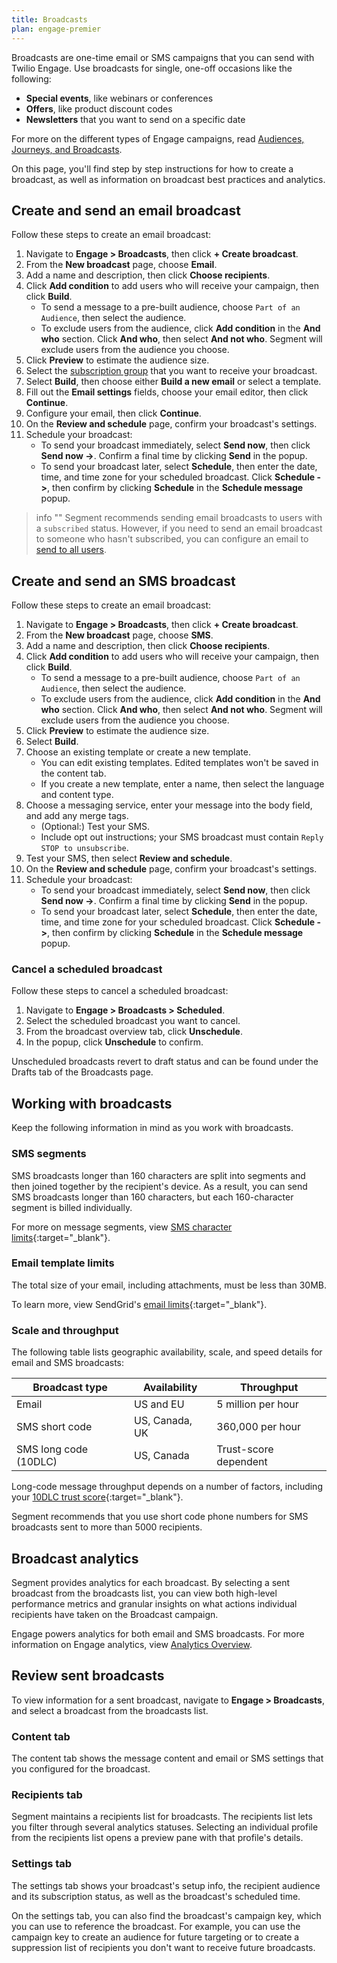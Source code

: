 ```yaml
---
title: Broadcasts
plan: engage-premier
---
```


Broadcasts are one-time email or SMS campaigns that you can send with Twilio Engage. Use broadcasts for single, one-off occasions like the following:

- **Special events**, like webinars or conferences
- **Offers**, like product discount codes
- **Newsletters** that you want to send on a specific date

For more on the different types of Engage campaigns, read [Audiences, Journeys, and Broadcasts](/docs/guides/audiences-and-journeys/).

On this page, you'll find step by step instructions for how to create a broadcast, as well as information on broadcast best practices and analytics.

## Create and send an email broadcast

Follow these steps to create an email broadcast:

1. Navigate to **Engage > Broadcasts**, then click **+ Create broadcast**. 
2. From the **New broadcast** page, choose **Email**.
3. Add a name and description, then click **Choose recipients**.
4. Click **Add condition** to add users who will receive your campaign, then click **Build**.
    - To send a message to a pre-built audience, choose `Part of an Audience`, then select the audience.
    - To exclude users from the audience, click **Add condition** in the **And who** section. Click **And who**, then select **And not who**. Segment will exclude users from the audience you choose.
5. Click **Preview** to estimate the audience size.
6. Select the [subscription group](/docs/engage/user-subscriptions/subscription-groups/) that you want to receive your broadcast.
7. Select **Build**, then choose either **Build a new email** or select a template.
8. Fill out the **Email settings** fields, choose your email editor, then click **Continue**.
9. Configure your email, then click **Continue**.
10. On the **Review and schedule** page, confirm your broadcast's settings.
11. Schedule your broadcast:
    - To send your broadcast immediately, select **Send now**, then click **Send now ->**. Confirm a final time by clicking **Send** in the popup.
    - To send your broadcast later, select **Schedule**, then enter the date, time, and time zone for your scheduled broadcast. Click **Schedule ->**, then confirm by clicking **Schedule** in the **Schedule message** popup.

> info ""
> Segment recommends sending email broadcasts to users with a `subscribed` status. However, if you need to send an email broadcast to someone who hasn't subscribed, you can configure an email to [send to all users](/docs/engage/campaigns/email-campaigns/#send-an-email-to-all-users/).

## Create and send an SMS broadcast

Follow these steps to create an email broadcast:

1. Navigate to **Engage > Broadcasts**, then click **+ Create broadcast**. 
2. From the **New broadcast** page, choose **SMS**.
3. Add a name and description, then click **Choose recipients**.
4. Click **Add condition** to add users who will receive your campaign, then click **Build**.
    - To send a message to a pre-built audience, choose `Part of an Audience`, then select the audience.
    - To exclude users from the audience, click **Add condition** in the **And who** section. Click **And who**, then select **And not who**. Segment will exclude users from the audience you choose.
5. Click **Preview** to estimate the audience size.
6. Select **Build**.
7. Choose an existing template or create a new template.
    - You can edit existing templates. Edited templates won't be saved in the content tab.
    - If you create a new template, enter a name, then select the language and content type.
8. Choose a messaging service, enter your message into the body field, and add any merge tags. 
    - (Optional:) Test your SMS.
    - Include opt out instructions; your SMS broadcast must contain `Reply STOP to unsubscribe`.
9. Test your SMS, then select **Review and schedule**.
8. On the **Review and schedule** page, confirm your broadcast's settings.
9. Schedule your broadcast:
    - To send your broadcast immediately, select **Send now**, then click **Send now ->**. Confirm a final time by clicking **Send** in the popup.
    - To send your broadcast later, select **Schedule**, then enter the date, time, and time zone for your scheduled broadcast. Click **Schedule ->**, then confirm by clicking **Schedule** in the **Schedule message** popup.

### Cancel a scheduled broadcast

Follow these steps to cancel a scheduled broadcast:

1. Navigate to **Engage > Broadcasts > Scheduled**. 
2. Select the scheduled broadcast you want to cancel.
3. From the broadcast overview tab, click **Unschedule**.
4. In the popup, click **Unschedule** to confirm.

Unscheduled broadcasts revert to draft status and can be found under the Drafts tab of the Broadcasts page.
 
## Working with broadcasts

Keep the following information in mind as you work with broadcasts.

### SMS segments

SMS broadcasts longer than 160 characters are split into segments and then joined together by the recipient's device. As a result, you can send SMS broadcasts longer than 160 characters, but each 160-character segment is billed individually. 

For more on message segments, view [SMS character limits](https://www.twilio.com/docs/glossary/what-sms-character-limit){:target="_blank"}.

### Email template limits

The total size of your email, including attachments, must be less than 30MB.

To learn more, view SendGrid's [email limits](https://docs.sendgrid.com/api-reference/mail-send/limitations#:~:text=The%20total%20size%20of%20your,must%20no%20more%20than%201000.){:target="_blank"}.

### Scale and throughput

The following table lists geographic availability, scale, and speed details for email and SMS broadcasts:

| Broadcast type        | Availability   | Throughput            |
| --------------------- | -------------- | --------------------- |
| Email                 | US and EU      | 5 million per hour    |
| SMS short code        | US, Canada, UK | 360,000 per hour      |
| SMS long code (10DLC) | US, Canada     | Trust-score dependent |


Long-code message throughput depends on a number of factors, including your [10DLC trust score](https://support.twilio.com/hc/en-us/articles/1260803225669-Message-throughput-MPS-and-Trust-Scores-for-A2P-10DLC-in-the-US){:target="_blank"}. 

Segment recommends that you use short code phone numbers for SMS broadcasts sent to more than 5000 recipients.

## Broadcast analytics

Segment provides analytics for each broadcast. By selecting a sent broadcast from the broadcasts list, you can view both high-level performance metrics and granular insights on what actions individual recipients have taken on the Broadcast campaign.

Engage powers analytics for both email and SMS broadcasts. For more information on Engage analytics, view [Analytics Overview](/docs/engage/analytics/).

## Review sent broadcasts 

To view information for a sent broadcast, navigate to **Engage > Broadcasts**, and select a broadcast from the broadcasts list.

### Content tab

The content tab shows the message content and email or SMS settings that you configured for the broadcast.

### Recipients tab

Segment maintains a recipients list for broadcasts. The recipients list lets you filter through several analytics statuses. Selecting an individual profile from the recipients list opens a preview pane with that profile's details.

### Settings tab

The settings tab shows your broadcast's setup info, the recipient audience and its subscription status, as well as the broadcast's scheduled time.

On the settings tab, you can also find the broadcast's campaign key, which you can use to reference the broadcast. For example, you can use the campaign key to create an audience for future targeting or to create a suppression list of recipients you don't want to receive future broadcasts.
